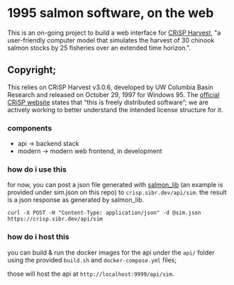 # 1995 salmon software, on the web
This is an on-going project to build a web interface for [CRiSP Harvest](www.cbr.washington.edu/analysis/archive/harvest/crispharvest), "a user-friendly computer model that simulates the harvest of 30 chinook salmon stocks by 25 fisheries over an extended time horizon.".

## Copyright;
This relies on CRiSP Harvest v3.0.6, developed by UW Columbia Basin Research and released on October 29, 1997 for Windows 95. The [official CRiSP website](www.cbr.washington.edu/analysis/archive/harvest/crispharvest) states that “this is freely distributed software”; we are actively working to better understand the intended license structure for it.

### components
- api -> backend stack
- modern -> modern web frontend, in development

### how do i use this
for now, you can post a json file generated with [salmon_lib](https://github.com/Society-for-Internet-Blaseball-Research/salmon_lib) (an example is provided under sim.json on this repo) to `crisp.sibr.dev/api/sim`.
the result is a json response as generated by salmon_lib. 

`curl -X POST -H "Content-Type: application/json" -d @sim.json https://crisp.sibr.dev/api/sim`

### how do i host this
you can build & run the docker images for the api under the `api/` folder using the provided `build.sh` and `docker-compose.yml` files;

those will host the api at `http://localhost:9999/api/sim`.